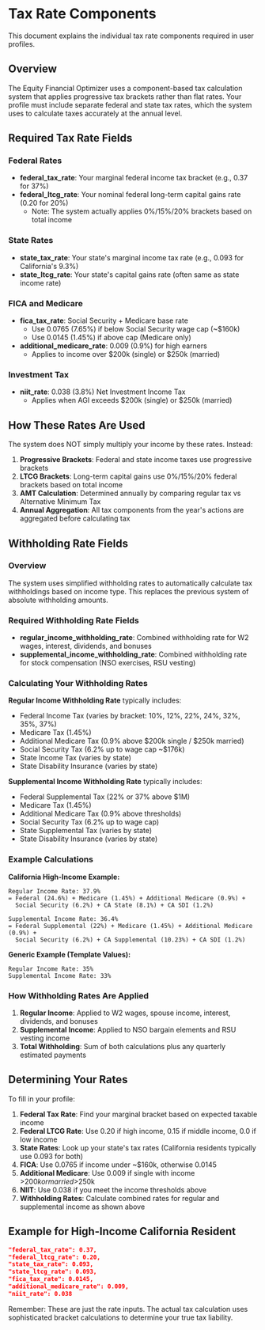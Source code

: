 # Tax Rate Components

This document explains the individual tax rate components required in user profiles.

## Overview

The Equity Financial Optimizer uses a component-based tax calculation system that applies progressive tax brackets rather than flat rates. Your profile must include separate federal and state tax rates, which the system uses to calculate taxes accurately at the annual level.

## Required Tax Rate Fields

### Federal Rates
- **federal_tax_rate**: Your marginal federal income tax bracket (e.g., 0.37 for 37%)
- **federal_ltcg_rate**: Your nominal federal long-term capital gains rate (0.20 for 20%)
  - Note: The system actually applies 0%/15%/20% brackets based on total income

### State Rates  
- **state_tax_rate**: Your state's marginal income tax rate (e.g., 0.093 for California's 9.3%)
- **state_ltcg_rate**: Your state's capital gains rate (often same as state income rate)

### FICA and Medicare
- **fica_tax_rate**: Social Security + Medicare base rate
  - Use 0.0765 (7.65%) if below Social Security wage cap (~$160k)
  - Use 0.0145 (1.45%) if above cap (Medicare only)
- **additional_medicare_rate**: 0.009 (0.9%) for high earners
  - Applies to income over $200k (single) or $250k (married)

### Investment Tax
- **niit_rate**: 0.038 (3.8%) Net Investment Income Tax
  - Applies when AGI exceeds $200k (single) or $250k (married)

## How These Rates Are Used

The system does NOT simply multiply your income by these rates. Instead:

1. **Progressive Brackets**: Federal and state income taxes use progressive brackets
2. **LTCG Brackets**: Long-term capital gains use 0%/15%/20% federal brackets based on total income
3. **AMT Calculation**: Determined annually by comparing regular tax vs Alternative Minimum Tax
4. **Annual Aggregation**: All tax components from the year's actions are aggregated before calculating tax

## Withholding Rate Fields

### Overview
The system uses simplified withholding rates to automatically calculate tax withholdings based on income type. This replaces the previous system of absolute withholding amounts.

### Required Withholding Rate Fields
- **regular_income_withholding_rate**: Combined withholding rate for W2 wages, interest, dividends, and bonuses
- **supplemental_income_withholding_rate**: Combined withholding rate for stock compensation (NSO exercises, RSU vesting)

### Calculating Your Withholding Rates

**Regular Income Withholding Rate** typically includes:
- Federal Income Tax (varies by bracket: 10%, 12%, 22%, 24%, 32%, 35%, 37%)
- Medicare Tax (1.45%)
- Additional Medicare Tax (0.9% above $200k single / $250k married)
- Social Security Tax (6.2% up to wage cap ~$176k)
- State Income Tax (varies by state)
- State Disability Insurance (varies by state)

**Supplemental Income Withholding Rate** typically includes:
- Federal Supplemental Tax (22% or 37% above $1M)
- Medicare Tax (1.45%)
- Additional Medicare Tax (0.9% above thresholds)
- Social Security Tax (6.2% up to wage cap)
- State Supplemental Tax (varies by state)
- State Disability Insurance (varies by state)

### Example Calculations

**California High-Income Example:**
```
Regular Income Rate: 37.9%
= Federal (24.6%) + Medicare (1.45%) + Additional Medicare (0.9%) + 
  Social Security (6.2%) + CA State (8.1%) + CA SDI (1.2%)

Supplemental Income Rate: 36.4%
= Federal Supplemental (22%) + Medicare (1.45%) + Additional Medicare (0.9%) + 
  Social Security (6.2%) + CA Supplemental (10.23%) + CA SDI (1.2%)
```

**Generic Example (Template Values):**
```
Regular Income Rate: 35%
Supplemental Income Rate: 33%
```

### How Withholding Rates Are Applied

1. **Regular Income**: Applied to W2 wages, spouse income, interest, dividends, and bonuses
2. **Supplemental Income**: Applied to NSO bargain elements and RSU vesting income
3. **Total Withholding**: Sum of both calculations plus any quarterly estimated payments

## Determining Your Rates

To fill in your profile:

1. **Federal Tax Rate**: Find your marginal bracket based on expected taxable income
2. **Federal LTCG Rate**: Use 0.20 if high income, 0.15 if middle income, 0.0 if low income
3. **State Rates**: Look up your state's tax rates (California residents typically use 0.093 for both)
4. **FICA**: Use 0.0765 if income under ~$160k, otherwise 0.0145
5. **Additional Medicare**: Use 0.009 if single with income >$200k or married >$250k
6. **NIIT**: Use 0.038 if you meet the income thresholds above
7. **Withholding Rates**: Calculate combined rates for regular and supplemental income as shown above

## Example for High-Income California Resident

```json
"federal_tax_rate": 0.37,
"federal_ltcg_rate": 0.20,
"state_tax_rate": 0.093,
"state_ltcg_rate": 0.093,
"fica_tax_rate": 0.0145,
"additional_medicare_rate": 0.009,
"niit_rate": 0.038
```

Remember: These are just the rate inputs. The actual tax calculation uses sophisticated bracket calculations to determine your true tax liability.